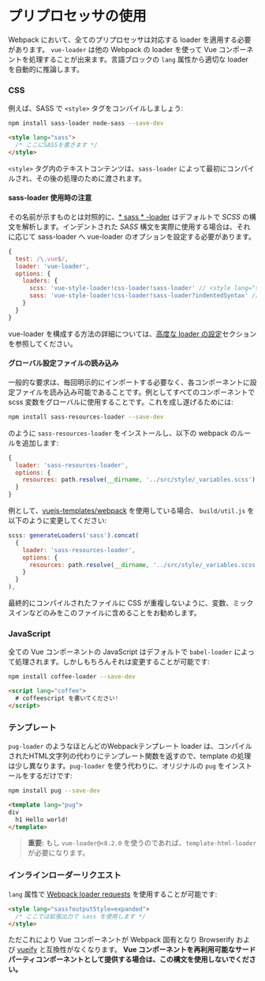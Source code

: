 # プリプロセッサの使用

Webpack において、全てのプリプロセッサは対応する loader を適用する必要があります。 `vue-loader` は他の Webpack の loader を使って Vue コンポーネントを処理することが出来ます。言語ブロックの `lang` 属性から適切な loader を自動的に推論します。

### CSS

例えば、SASS で `<style>` タグをコンパイルしましょう:

``` bash
npm install sass-loader node-sass --save-dev
```

``` html
<style lang="sass">
  /* ここにSASSを書きます */
</style>
```

 `<style>` タグ内のテキストコンテンツは、`sass-loader` によって最初にコンパイルされ、その後の処理のために渡されます。

#### sass-loader 使用時の注意

その名前が示すものとは対照的に、[* sass * -loader](https://github.com/jtangelder/sass-loader) はデフォルトで *SCSS* の構文を解析します。インデントされた *SASS* 構文を実際に使用する場合は、それに応じて sass-loader へ vue-loader のオプションを設定する必要があります。

```javascript
{
  test: /\.vue$/,
  loader: 'vue-loader',
  options: {
    loaders: {
      scss: 'vue-style-loader!css-loader!sass-loader' // <style lang="scss">
      sass: 'vue-style-loader!css-loader!sass-loader?indentedSyntax' // <style lang="sass">
    }
  }
}
```

vue-loader を構成する方法の詳細については、[高度な loader の設定](./advanced.md)セクションを参照してください。

#### グローバル設定ファイルの読み込み

一般的な要求は、毎回明示的にインポートする必要なく、各コンポーネントに設定ファイルを読み込み可能であることです。例としてすべてのコンポーネントで scss 変数をグローバルに使用することです。これを成し遂げるためには:

``` bash
npm install sass-resources-loader --save-dev
```

のように `sass-resources-loader` をインストールし、以下の webpack のルールを追加します:

``` js
{
  loader: 'sass-resources-loader',
  options: {
    resources: path.resolve(__dirname, '../src/style/_variables.scss')
  }
}
```

例として、[vuejs-templates/webpack](https://github.com/vuejs-templates/webpack) を使用している場合、 `build/util.js` を以下のように変更してください:

``` js
scss: generateLoaders('sass').concat(
  {
    loader: 'sass-resources-loader',
    options: {
      resources: path.resolve(__dirname, '../src/style/_variables.scss')
    }
  }
),
```

最終的にコンパイルされたファイルに CSS が重複しないように、変数、ミックスインなどのみをこのファイルに含めることをお勧めします。

### JavaScript

全ての Vue コンポーネントの JavaScript はデフォルトで `babel-loader` によって処理されます。しかしもちろんそれは変更することが可能です:

``` bash
npm install coffee-loader --save-dev
```

``` html
<script lang="coffee">
  # coffeescript を書いてください!
</script>
```

### テンプレート

`pug-loader` のようなほとんどのWebpackテンプレート loader は、コンパイルされたHTML文字列の代わりにテンプレート関数を返すので、template の処理は少し異なります。`pug-loader` を使う代わりに、オリジナルの `pug` をインストールをするだけです:

``` bash
npm install pug --save-dev
```

``` html
<template lang="pug">
div
  h1 Hello world!
</template>
```

> **重要:** もし `vue-loader@<8.2.0` を使うのであれば、`template-html-loader` が必要になります。

### インラインローダーリクエスト

`lang` 属性で [Webpack loader requests](https://webpack.github.io/docs/loaders.html#introduction) を使用することが可能です:

``` html
<style lang="sass?outputStyle=expanded">
  /* ここでは拡張出力で sass を使用します */
</style>
```

ただこれにより Vue コンポーネントが Webpack 固有となり Browserify および [vueify](https://github.com/vuejs/vueify) と互換性がなくなります。 **Vue コンポーネントを再利用可能なサードパーティコンポーネントとして提供する場合は、この構文を使用しないでください。**
